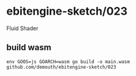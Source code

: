 # ebitengine-sketch/023

Fluid Shader

## build wasm

```
env GOOS=js GOARCH=wasm go build -o main.wasm github.com/demouth/ebitengine-sketch/023
```
